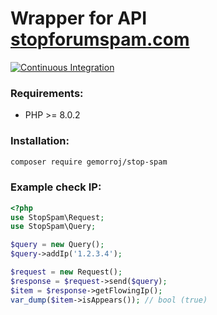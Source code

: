 # Wrapper for API [stopforumspam.com](https://www.stopforumspam.com/usage)

[![Continuous Integration](https://github.com/Gemorroj/StopSpam/workflows/Continuous%20Integration/badge.svg)](https://github.com/Gemorroj/StopSpam/actions?query=workflow%3A%22Continuous+Integration%22)


### Requirements:

- PHP >= 8.0.2


### Installation:
```bash
composer require gemorroj/stop-spam
```


### Example check IP:

```php
<?php
use StopSpam\Request;
use StopSpam\Query;

$query = new Query();
$query->addIp('1.2.3.4');

$request = new Request();
$response = $request->send($query);
$item = $response->getFlowingIp();
var_dump($item->isAppears()); // bool (true)
```
